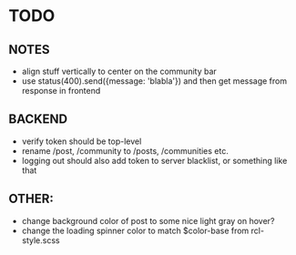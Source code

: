 # TODO

## NOTES

-   align stuff vertically to center on the community bar
-   use status(400).send({message: 'blabla'}) and then get message from response in frontend

## BACKEND

-   verify token should be top-level
-   rename /post, /community to /posts, /communities etc.
-   logging out should also add token to server blacklist, or something like that

## OTHER:

-   change background color of post to some nice light gray on hover?
-   change the loading spinner color to match \$color-base from rcl-style.scss
